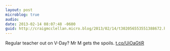 ```yaml
---
layout: post
microblog: true
audio: 
date: 2013-02-14 08:07:48 -0600
guid: http://craigmcclellan.micro.blog/2013/02/14/t302056553551388672.html
---
```

Regular teacher out on V-Day? Mr M gets the spoils. [t.co/UiOaGtiR](http://t.co/UiOaGtiR)
